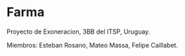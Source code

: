 # Farma
Proyecto de Exoneracion, 3BB del ITSP, Uruguay.

Miembros: 
Esteban Rosano, Mateo Massa, Felipe Caillabet.